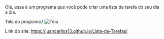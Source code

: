 Olá, essa é um programa que você pode criar uma lista de tarefa do seu dia a dia.


Tela do programa.!
![Tela](https://user-images.githubusercontent.com/86435195/142780285-07e4d4c4-c23d-46ba-8a6a-60d9c3786d8e.png)

Link do site: https://juancarllos13.github.io/Lista-de-Tarefas/
